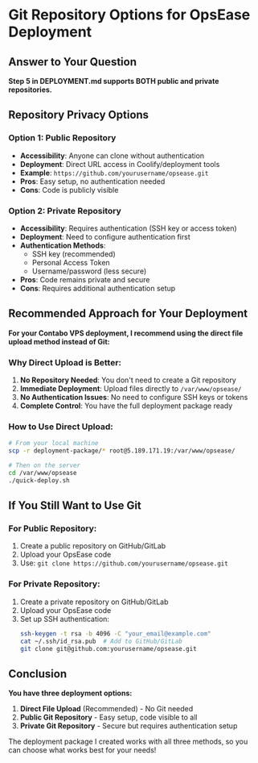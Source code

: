 # Git Repository Options for OpsEase Deployment

## Answer to Your Question

**Step 5 in DEPLOYMENT.md supports BOTH public and private repositories.**

## Repository Privacy Options

### Option 1: Public Repository
- **Accessibility**: Anyone can clone without authentication
- **Deployment**: Direct URL access in Coolify/deployment tools
- **Example**: `https://github.com/yourusername/opsease.git`
- **Pros**: Easy setup, no authentication needed
- **Cons**: Code is publicly visible

### Option 2: Private Repository  
- **Accessibility**: Requires authentication (SSH key or access token)
- **Deployment**: Need to configure authentication first
- **Authentication Methods**:
  - SSH key (recommended)
  - Personal Access Token
  - Username/password (less secure)
- **Pros**: Code remains private and secure
- **Cons**: Requires additional authentication setup

## Recommended Approach for Your Deployment

**For your Contabo VPS deployment, I recommend using the direct file upload method instead of Git:**

### Why Direct Upload is Better:
1. **No Repository Needed**: You don't need to create a Git repository
2. **Immediate Deployment**: Upload files directly to `/var/www/opsease/`
3. **No Authentication Issues**: No need to configure SSH keys or tokens
4. **Complete Control**: You have the full deployment package ready

### How to Use Direct Upload:
```bash
# From your local machine
scp -r deployment-package/* root@5.189.171.19:/var/www/opsease/

# Then on the server
cd /var/www/opsease
./quick-deploy.sh
```

## If You Still Want to Use Git

### For Public Repository:
1. Create a public repository on GitHub/GitLab
2. Upload your OpsEase code
3. Use: `git clone https://github.com/yourusername/opsease.git`

### For Private Repository:
1. Create a private repository on GitHub/GitLab
2. Upload your OpsEase code
3. Set up SSH authentication:
   ```bash
   ssh-keygen -t rsa -b 4096 -C "your_email@example.com"
   cat ~/.ssh/id_rsa.pub  # Add to GitHub/GitLab
   git clone git@github.com:yourusername/opsease.git
   ```

## Conclusion

**You have three deployment options:**
1. **Direct File Upload** (Recommended) - No Git needed
2. **Public Git Repository** - Easy setup, code visible to all
3. **Private Git Repository** - Secure but requires authentication setup

The deployment package I created works with all three methods, so you can choose what works best for your needs!